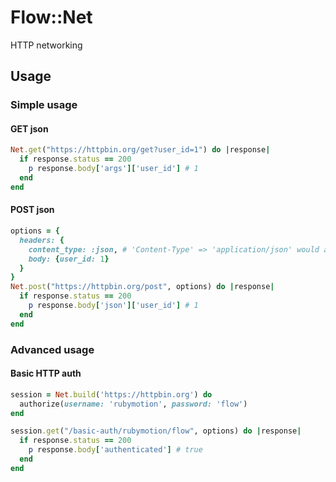 # Flow::Net

HTTP networking

## Usage

### Simple usage

#### GET json

```ruby
Net.get("https://httpbin.org/get?user_id=1") do |response|
  if response.status == 200
    p response.body['args']['user_id'] # 1
  end
end
```

#### POST json

```ruby
options = {
  headers: {
    content_type: :json, # 'Content-Type' => 'application/json' would also be valid
    body: {user_id: 1}
  }
}
Net.post("https://httpbin.org/post", options) do |response|
  if response.status == 200
    p response.body['json']['user_id'] # 1
  end
end
```

### Advanced usage

#### Basic HTTP auth

```ruby
session = Net.build('https://httpbin.org') do
  authorize(username: 'rubymotion', password: 'flow')
end

session.get("/basic-auth/rubymotion/flow", options) do |response|
  if response.status == 200
    p response.body['authenticated'] # true
  end
end
```
